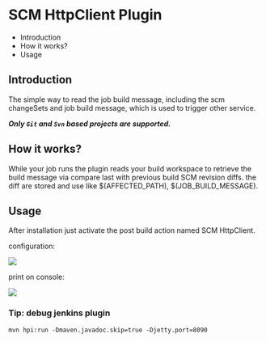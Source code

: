 # SCM HttpClient Plugin

   * Introduction
   * How it works?
   * Usage

## Introduction

The simple way to read the job build message, including the scm changeSets and job build message, which is used to trigger other service.

   ***Only `Git` and `Svn` based projects are supported.***
   
## How it works? 

While your job runs the plugin reads your build workspace to retrieve the build message via compare last with previous build SCM revision diffs. the diff are stored and use like $(AFFECTED_PATH), $(JOB_BUILD_MESSAGE).

## Usage
After installation just activate the post build action named SCM HttpClient.

configuration:

![](https://i.imgur.com/N4MjwgH.jpg)

print on console:

![](https://i.imgur.com/RpWgbJR.jpg)


### Tip: debug jenkins plugin 

```
mvn hpi:run -Dmaven.javadoc.skip=true -Djetty.port=8090